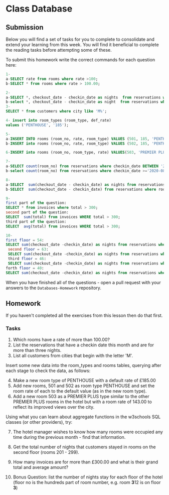 # Class Database

## Submission

Below you will find a set of tasks for you to complete to consolidate and extend your learning from this week.  You will find it beneficial to complete the reading tasks before attempting some of these.

To submit this homework write the correct commands for each question here:

```sql
1-
a-SELECT rate from rooms where rate >100;
b-SELECT * from rooms where rate > 100.00;

2-
a-SELECT *, checkout_date - checkin_date as nights  from reservations where checkin_date BETWEEN '2020-09-01' and '2020-09-30' and checkout_date- checkin_date >3;
b-select *, checkout_date - checkin_date as night  from reservations where (extract(month from checkin_date)) = (extract(month from current_date)) and  checkout_date - checkin_date > 3;
3-
SELECT * from customers where city like 'M%';

4- insert into room_types (room_type, def_rate) 
values ('PENTHOUSE', '185');

5-
a-INSERT INTO rooms (room_no, rate, room_type) VALUES (501, 185, 'PENTHOUSE');
b-INSERT into rooms (room_no, rate, room_type) VALUES (502, 185, 'PENTHOUSE');

6-INSERT into rooms (room_no, room_type, rate) VALUES(503, 'PREMIER PLUS', 143);

7-
a-SELECT count(room_no) from reservations where checkin_date BETWEEN '2020-08-01' and '2020-08-31';
b-select count(room_no) from reservations where checkin_date >='2020-08-01' and checkout_date <= '2020-08-31';

8-
a-SELECT  sum(checkout_date - checkin_date) as nights from reservations where room_no BETWEEN 201 and 299 ;
b-SELECT  sum(checkout_date - checkin_date) from reservations where room_no > 201 and room_no < 299 ;

9-
first part of the question:
SELECT * from invoices where total > 300;
second part of the question:
SELECT  sum(total) from invoices WHERE total > 300;
third part of the question:
SELECT  avg(total) from invoices WHERE total > 300;

10-
first floor = 54:
SELECT sum(checkout_date -checkin_date) as nights from reservations where room_no BETWEEN 101 and 199;
 second floor = 63:
 SELECT sum(checkout_date -checkin_date) as nights from reservations where room_no BETWEEN 201 and 299;
 third floor = 46:
 SELECT sum(checkout_date -checkin_date) as nights from reservations where room_no BETWEEN 301 and 399;
forth floor = 40:
SELECT sum(checkout_date -checkin_date) as nights from reservations where room_no BETWEEN 401 and 499;


```

When you have finished all of the questions - open a pull request with your answers to the `Databases-Homework` repository.

## Homework

If you haven't completed all the exercises from this lesson then do that first.

### Tasks
1.  Which rooms have a rate of more than 100.00?
2.  List the reservations that have a checkin date this month and are for more than three nights.
3.  List all customers from cities that begin with the letter 'M'.

Insert some new data into the room_types and rooms tables, querying after each stage to check the data, as follows:

4.  Make a new room type of PENTHOUSE with a default rate of £185.00
5.  Add new rooms, 501 and 502 as room type PENTHOUSE and set the room rate of each to the default value (as in the new room type).
6.  Add a new room 503 as a PREMIER PLUS type similar to the other PREMIER PLUS rooms in the hotel but with a room rate of 143.00 to reflect its improved views over the city.

Using what you can learn about aggregate functions in the w3schools SQL classes (or other providers), try:

7.  The hotel manager wishes to know how many rooms were occupied any time during the previous month - find that information.
8.  Get the total number of nights that customers stayed in rooms on the second floor (rooms 201 - 299).

9.  How many invoices are for more than £300.00 and what is their grand total and average amount?
10.  Bonus Question: list the number of nights stay for each floor of the hotel (floor no is the hundreds part of room number, e.g. room **3**12 is on floor **3**)
